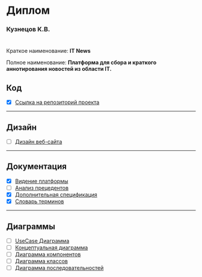 # Диплом
### Кузнецов К.В.
#              
Краткое наименование: **IT News**

Полное наименование: **Платформа для сбора и краткого аннотирования
новостей из области IT.**

## Код

- [x] [Ссылка на репозиторий проекта](https://giteadev.duckdns.org/0hJonny/Diplom_60701_Code)

---

## Дизайн

- [ ] [Дизайн веб-сайта](https://www.figma.com/file/3W6Xv4wmOhsshLEOClEzIB/Web-News?type=design&node-id=614%3A352&mode=design&t=N5JFI43dsGL9gvB9-1)

---

## Документация

- [x] [Видение платформы](Видение_платформы.md)
- [ ] [Анализ прецедентов](Анализ_прецедентов.md)
- [x] [Дополнительная спецификация](additionalSpecification.md)
- [x] [Словарь терминов](Словарь_терминов.md)

---

## Диаграммы

- [ ] [UseCase Диаграмма](Диаграммы/useCase.md)
- [ ] [Концептуальная диаграмма](Диаграммы/ConceptualModel.md)
- [ ] [Диаграмма компонентов](Диаграммы/componentsDiagram.md)
- [ ] [Диаграмма классов](Диаграммы/ClassDiagram.md)
- [ ] [Диаграмма последовательностей](Диаграммы/ExplanatoryModel.md)

